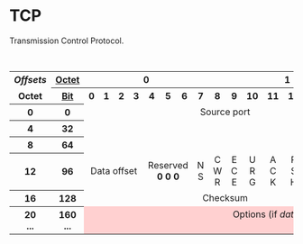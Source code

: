 # TCP
Transmission Control Protocol.

<table class="wikitable" style="margin: 0 auto; text-align:center"><caption>TCP Header</caption><tbody><tr><th style="border-bottom:none; border-right:none;"><i>Offsets</i></th><th style="border-left:none;"><a href="/wiki/Octet_(computing)" title="Octet (computing)">Octet</a></th><th colspan="8">0</th><th colspan="8">1</th><th colspan="8">2</th><th colspan="8">3</th></tr><tr><th style="border-top: none">Octet</th><th><a href="/wiki/Bit" title="Bit">Bit</a></th><th>0</th><th>1</th><th>2</th><th>3</th><th>4</th><th>5</th><th>6</th><th>7</th><th>8</th><th>9</th><th>10</th><th>11</th><th>12</th><th>13</th><th>14</th><th>15</th><th>16</th><th>17</th><th>18</th><th>19</th><th>20</th><th>21</th><th>22</th><th>23</th><th>24</th><th>25</th><th>26</th><th>27</th><th>28</th><th>29</th><th>30</th><th>31</th></tr><tr><th>0</th><th>0</th><td colspan="16">Source port</td><td colspan="16">Destination port</td></tr><tr><th>4</th><th>32</th><td colspan="32">Sequence number</td></tr><tr><th>8</th><th>64</th><td colspan="32">Acknowledgment number (if ACK set)</td></tr><tr><th>12</th><th>96</th><td colspan="4">Data offset</td><td colspan="3">Reserved<br><b>0 0 0</b></td><td>N<br>S</td><td>C<br>W<br>R</td><td>E<br>C<br>E</td><td>U<br>R<br>G</td><td>A<br>C<br>K</td><td>P<br>S<br>H</td><td>R<br>S<br>T</td><td>S<br>Y<br>N</td><td>F<br>I<br>N</td><td colspan="16">Window Size</td></tr><tr><th>16</th><th>128</th><td colspan="16">Checksum</td><td colspan="16">Urgent pointer (if URG set)</td></tr><tr><th>20<br>...</th><th>160<br>... </th><td colspan="32" style="background:#ffd0d0;">Options (if <i>data offset</i> &gt; 5. Padded at the end with "0" bytes if necessary.)<br>...</td></tr></tbody></table>
